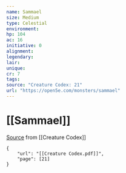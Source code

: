 ```yaml
---
name: Sammael
size: Medium
type: Celestial
environment: 
hp: 104
ac: 16
initiative: 0
alignment: 
legendary: 
lair: 
unique: 
cr: 7
tags: 
source: "Creature Codex: 21"
url: "https://open5e.com/monsters/sammael"
---
```

# [[Sammael]]

[Source](zotero://open-pdf/library/items/NTNKJRHG?page=21) from [[Creature Codex]]

```pdf
{
	"url": "[[Creature Codex.pdf]]",
	"page": [21]
}
```


